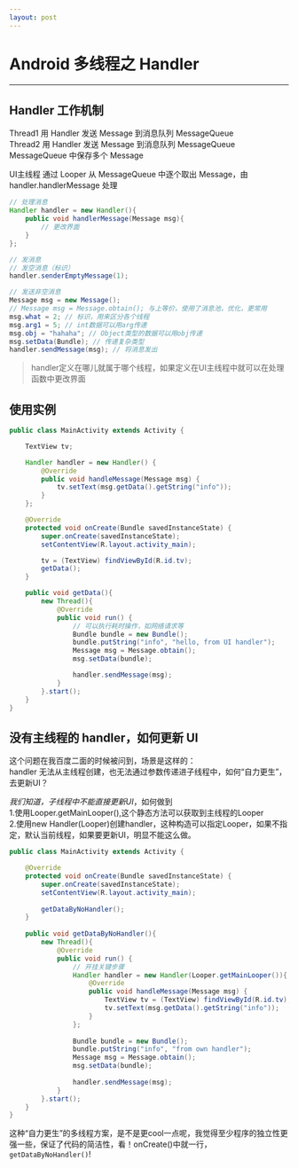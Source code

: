 ```yaml
---
layout: post
---
```


# Android 多线程之 Handler

---

## Handler 工作机制

Thread1 用 Handler 发送 Message 到消息队列 MessageQueue <br>
Thread2 用 Handler 发送 Message 到消息队列 MessageQueue <br>
MessageQueue 中保存多个 Message 

UI主线程 通过 Looper 从 MessageQueue 中逐个取出 Message，由 handler.handlerMessage 处理

```java
// 处理消息
Handler handler = new Handler(){
    public void handlerMessage(Message msg){
        // 更改界面
    }
};

// 发消息
// 发空消息（标识）
handler.senderEmptyMessage(1);

// 发送非空消息
Message msg = new Message();
// Message msg = Message.obtain(); 与上等价，使用了消息池，优化，更常用
msg.what = 2; // 标识，用来区分各个线程
msg.arg1 = 5; // int数据可以用arg传递
msg.obj = "hahaha"; // Object类型的数据可以用obj传递
msg.setData(Bundle); // 传递复杂类型 
handler.sendMessage(msg); // 将消息发出
```

> handler定义在哪儿就属于哪个线程，如果定义在UI主线程中就可以在处理函数中更改界面

## 使用实例

```java
public class MainActivity extends Activity {

    TextView tv;

    Handler handler = new Handler() {
        @Override
        public void handleMessage(Message msg) {
            tv.setText(msg.getData().getString("info"));
        }
    };

    @Override
    protected void onCreate(Bundle savedInstanceState) {
        super.onCreate(savedInstanceState);
        setContentView(R.layout.activity_main);

        tv = (TextView) findViewById(R.id.tv);
        getData();
    }

    public void getData(){
        new Thread(){
            @Override
            public void run() {
                // 可以执行耗时操作，如网络请求等
                Bundle bundle = new Bundle();
                bundle.putString("info", "hello, from UI handler");
                Message msg = Message.obtain();
                msg.setData(bundle);

                handler.sendMessage(msg);
            }
        }.start();
    }
}
```

## 没有主线程的 handler，如何更新 UI

这个问题在我百度二面的时候被问到，场景是这样的： <br>
handler 无法从主线程创建，也无法通过参数传递进子线程中，如何“自力更生”，去更新UI？

*我们知道，子线程中不能直接更新UI*，如何做到<br>
1.使用Looper.getMainLooper(),这个静态方法可以获取到主线程的Looper<br>
2.使用new Handler(Looper)创建handler，这种构造可以指定Looper，如果不指定，默认当前线程，如果要更新UI，明显不能这么做。

```java
public class MainActivity extends Activity {

    @Override
    protected void onCreate(Bundle savedInstanceState) {
        super.onCreate(savedInstanceState);
        setContentView(R.layout.activity_main);
    
        getDataByNoHandler();
    }
    
    public void getDataByNoHandler(){
        new Thread(){
            @Override
            public void run() {
                // 开挂关键步骤
                Handler handler = new Handler(Looper.getMainLooper()){
                    @Override
                    public void handleMessage(Message msg) {
                        TextView tv = (TextView) findViewById(R.id.tv);
                        tv.setText(msg.getData().getString("info"));
                    }
                };
    
                Bundle bundle = new Bundle();
                bundle.putString("info", "from own handler");
                Message msg = Message.obtain();
                msg.setData(bundle);
    
                handler.sendMessage(msg);
            }
        }.start();
    }
}
```

这种“自力更生”的多线程方案，是不是更cool一点呢，我觉得至少程序的独立性更强一些，保证了代码的简洁性，看！onCreate()中就一行，`getDataByNoHandler()`!